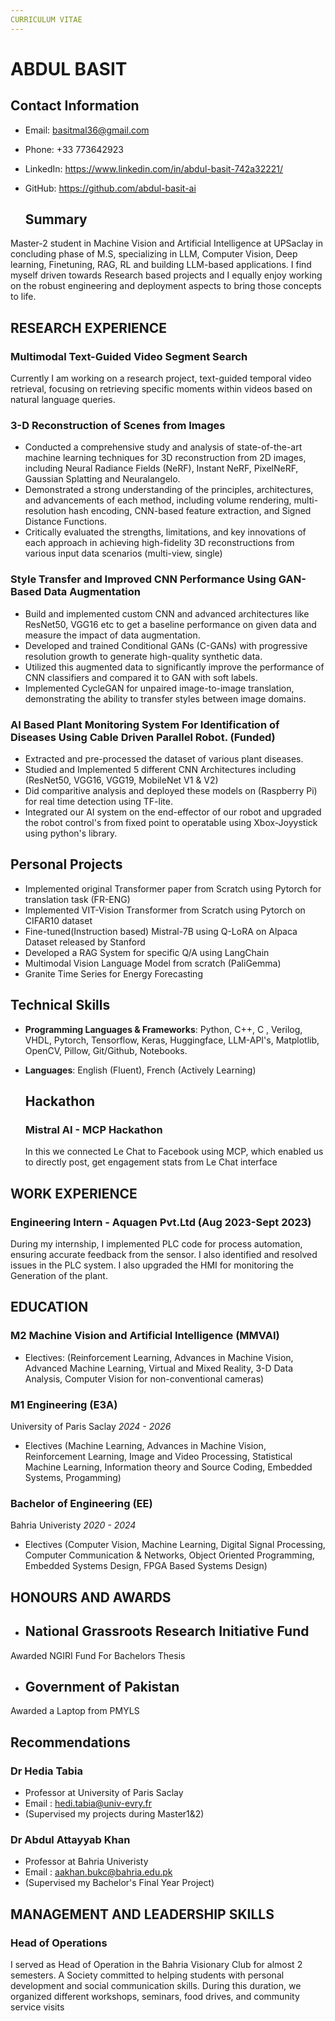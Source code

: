 ```yaml
---
CURRICULUM VITAE
---
```



#  ABDUL BASIT

## Contact Information

- Email: basitmal36@gmail.com
- Phone: +33 773642923
- LinkedIn: https://www.linkedin.com/in/abdul-basit-742a32221/
- GitHub: https://github.com/abdul-basit-ai

  ## Summary

Master-2 student in Machine Vision and Artificial Intelligence at UPSaclay in concluding phase of M.S, specializing in LLM, Computer Vision, Deep learning, Finetuning, RAG, RL and building LLM-based applications. I find myself driven towards Research based projects and I equally enjoy working on the robust engineering and deployment aspects to bring those concepts to life.

## RESEARCH EXPERIENCE

### Multimodal Text-Guided Video Segment Search 

Currently I am working on a research project, text-guided temporal video retrieval, focusing on retrieving specific moments within videos based on natural language queries. 

### 3-D Reconstruction of Scenes from Images

- Conducted a comprehensive study and analysis of state-of-the-art machine learning techniques for 3D reconstruction from 2D
images, including Neural Radiance Fields (NeRF), Instant NeRF, PixelNeRF, Gaussian Splatting and Neuralangelo.
- Demonstrated a strong understanding of the principles, architectures, and advancements of each method, including volume
rendering, multi-resolution hash encoding, CNN-based feature extraction, and Signed Distance Functions.
- Critically evaluated the strengths, limitations, and key innovations of each approach in achieving high-fidelity 3D reconstructions
from various input data scenarios (multi-view, single)

### Style Transfer and Improved CNN Performance Using GAN-Based Data Augmentation

- Build and implemented custom CNN and advanced architectures like ResNet50, VGG16 etc to get a baseline performance on
given data and measure the impact of data augmentation.
- Developed and trained Conditional GANs (C-GANs) with progressive resolution growth to generate high-quality synthetic data.
- Utilized this augmented data to significantly improve the performance of CNN classifiers and compared it to GAN with soft labels.
- Implemented CycleGAN for unpaired image-to-image translation, demonstrating the ability to transfer styles between image
domains.

### AI Based Plant Monitoring System For Identification of Diseases Using Cable Driven Parallel Robot. (Funded)

- Extracted and pre-processed the dataset of various plant diseases.
- Studied and Implemented 5 different CNN Architectures including (ResNet50, VGG16, VGG19, MobileNet V1 & V2)
- Did comparitive analysis and deployed these models on (Raspberry Pi) for real time detection using TF-lite.
- Integrated our AI system on the end-effector of our robot and upgraded the robot control's from fixed point to operatable using Xbox-Joyystick using python's library.

## Personal Projects

- Implemented original Transformer paper from Scratch using Pytorch for translation task (FR-ENG)
- Implemented VIT-Vision Transformer from Scratch using Pytorch on CIFAR10 dataset
- Fine-tuned(Instruction based) Mistral-7B using Q-LoRA on Alpaca Dataset released by Stanford
- Developed a RAG System for specific Q/A using LangChain
- Multimodal Vision Language Model from scratch (PaliGemma)
- Granite Time Series for Energy Forecasting

## Technical Skills

- **Programming Languages & Frameworks**: Python, C++, C , Verilog, VHDL, Pytorch, Tensorflow, Keras, Huggingface, LLM-API's, Matplotlib, OpenCV, Pillow, Git/Github, Notebooks.
- **Languages**: English (Fluent), French (Actively Learning)

  ## Hackathon
  ### Mistral AI - MCP Hackathon
  In this we connected Le Chat to Facebook using MCP, which enabled us to directly post, get engagement stats from Le Chat interface

## WORK EXPERIENCE	

### Engineering Intern - Aquagen Pvt.Ltd (Aug 2023-Sept 2023)
During my internship, I implemented PLC code for process automation, ensuring accurate feedback from the sensor. I also identified and resolved issues in the PLC system. I also upgraded the HMI for monitoring the Generation of the plant.   

  ## EDUCATION

### M2 Machine Vision and Artificial Intelligence (MMVAI)
- Electives: (Reinforcement Learning, Advances in Machine Vision, Advanced Machine Learning, Virtual and Mixed Reality, 3-D Data Analysis, Computer Vision for non-conventional cameras)
### M1 Engineering (E3A)
University of Paris Saclay *2024 - 2026*
- Electives (Machine Learning, Advances in Machine Vision, Reinforcement Learning, Image and Video Processing, Statistical Machine Learning, Information theory and Source Coding, Embedded Systems, Progamming)
  
### Bachelor of Engineering (EE)
Bahria Univeristy *2020 - 2024*
- Electives (Computer Vision, Machine Learning, Digital Signal Processing, Computer Communication & Networks, Object Oriented
Programming, Embedded Systems Design, FPGA Based Systems Design)

## HONOURS AND AWARDS
- ## National Grassroots Research Initiative Fund
Awarded NGIRI Fund For Bachelors Thesis
- ## Government of Pakistan
Awarded a Laptop from PMYLS

 ## Recommendations
 ### Dr Hedia Tabia
 - Professor at University of Paris Saclay
 - Email : hedi.tabia@univ-evry.fr
 - (Supervised my projects during Master1&2)
 ### Dr Abdul Attayyab Khan
  - Professor at Bahria Univeristy
 - Email : aakhan.bukc@bahria.edu.pk
 - (Supervised my Bachelor's Final Year Project)

## MANAGEMENT AND LEADERSHIP SKILLS
### Head of Operations
I served as Head of Operation in the Bahria Visionary Club for almost 2 semesters. A Society committed to helping students with
personal development and social communication skills. During this duration, we organized different workshops, seminars, food
drives, and community service visits



